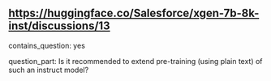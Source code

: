 ## https://huggingface.co/Salesforce/xgen-7b-8k-inst/discussions/13

contains_question: yes

question_part: Is it recommended to extend pre-training (using plain text) of such an instruct model?